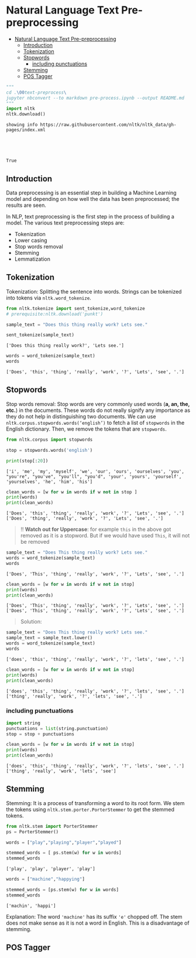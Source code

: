 # Natural Language Text Pre-preprocessing

- [Natural Language Text Pre-preprocessing](#natural-language-text-pre-preprocessing)
  - [Introduction](#introduction)
  - [Tokenization](#tokenization)
  - [Stopwords](#stopwords)
    - [including punctuations](#including-punctuations)
  - [Stemming](#stemming)
  - [POS Tagger](#pos-tagger)


```python
"""
cd .\00text-preprocess\
jupyter nbconvert --to markdown pre-process.ipynb --output README.md
"""
import nltk
nltk.download()
```

    showing info https://raw.githubusercontent.com/nltk/nltk_data/gh-pages/index.xml





    True



## Introduction

Data preprocessing is an essential step in building a Machine Learning model and depending on how well the data has been preprocessed; the results are seen.

In NLP, text preprocessing is the first step in the process of building a model.
The various text preprocessing steps are:

- Tokenization
- Lower casing
- Stop words removal
- Stemming
- Lemmatization

## Tokenization

Tokenization: Splitting the sentence into words.
Strings can be tokenized into tokens via `nltk.word_tokenize`.



```python
from nltk.tokenize import sent_tokenize,word_tokenize
# prerequisite:nltk.download('punkt')
```


```python
sample_text = "Does this thing really work? Lets see."
```


```python
sent_tokenize(sample_text)
```




    ['Does this thing really work?', 'Lets see.']




```python
words = word_tokenize(sample_text)
words

```




    ['Does', 'this', 'thing', 'really', 'work', '?', 'Lets', 'see', '.']



## Stopwords

Stop words removal: Stop words are very commonly used words (**a, an, the, etc.**) in the documents. These words do not really signify any importance as they do not help in distinguishing two documents. We can use `nltk.corpus.stopwords.words(‘english’)` to fetch a list of `stopwords` in the English dictionary. Then, we remove the tokens that are `stopwords`.



```python
from nltk.corpus import stopwords
```


```python
stop = stopwords.words('english')

print(stop[:20])
```

    ['i', 'me', 'my', 'myself', 'we', 'our', 'ours', 'ourselves', 'you', "you're", "you've", "you'll", "you'd", 'your', 'yours', 'yourself', 'yourselves', 'he', 'him', 'his']



```python
clean_words = [w for w in words if w not in stop ]
print(words)
print(clean_words)

```

    ['Does', 'this', 'thing', 'really', 'work', '?', 'Lets', 'see', '.']
    ['Does', 'thing', 'really', 'work', '?', 'Lets', 'see', '.']


> !! **Watch out for Uppercase**: for example `this` in the above got removed as it is a stopword. But if we would have used `This`, it will not be removed


```python
sample_text = "Does This thing really work? Lets see."
words = word_tokenize(sample_text)
words
```




    ['Does', 'This', 'thing', 'really', 'work', '?', 'Lets', 'see', '.']




```python
clean_words = [w for w in words if w not in stop]
print(words)
print(clean_words)

```

    ['Does', 'This', 'thing', 'really', 'work', '?', 'Lets', 'see', '.']
    ['Does', 'This', 'thing', 'really', 'work', '?', 'Lets', 'see', '.']


> Solution:


```python
sample_text = "Does This thing really work? Lets see."
sample_text = sample_text.lower()
words = word_tokenize(sample_text)
words
```




    ['does', 'this', 'thing', 'really', 'work', '?', 'lets', 'see', '.']




```python
clean_words = [w for w in words if w not in stop]
print(words)
print(clean_words)

```

    ['does', 'this', 'thing', 'really', 'work', '?', 'lets', 'see', '.']
    ['thing', 'really', 'work', '?', 'lets', 'see', '.']


### including punctuations


```python
import string
punctuations = list(string.punctuation)
stop = stop + punctuations
```


```python
clean_words = [w for w in words if w not in stop]
print(words)
print(clean_words)
```

    ['does', 'this', 'thing', 'really', 'work', '?', 'lets', 'see', '.']
    ['thing', 'really', 'work', 'lets', 'see']


## Stemming

Stemming: It is a process of transforming a word to its root form.
We stem the tokens using `nltk.stem.porter.PorterStemmer` to get the stemmed tokens.


```python
from nltk.stem import PorterStemmer
ps = PorterStemmer()

words = ["play","playing","player","played"]

stemmed_words = [ ps.stem(w) for w in words]
stemmed_words
```




    ['play', 'play', 'player', 'play']




```python
words = ["machine","happying"]

stemmed_words = [ps.stem(w) for w in words]
stemmed_words
```




    ['machin', 'happi']



Explanation: The word `'machine'` has its suffix `'e'` chopped off. The stem does not make sense as it is not a word in English. This is a disadvantage of stemming.


## POS Tagger


